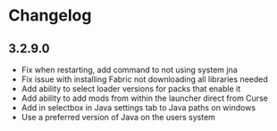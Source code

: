 # Changelog

## 3.2.9.0

-   Fix when restarting, add command to not using system jna
-   Fix issue with installing Fabric not downloading all libraries needed
-   Add ability to select loader versions for packs that enable it
-   Add ability to add mods from within the launcher direct from Curse
-   Add in selectbox in Java settings tab to Java paths on windows
-   Use a preferred version of Java on the users system
